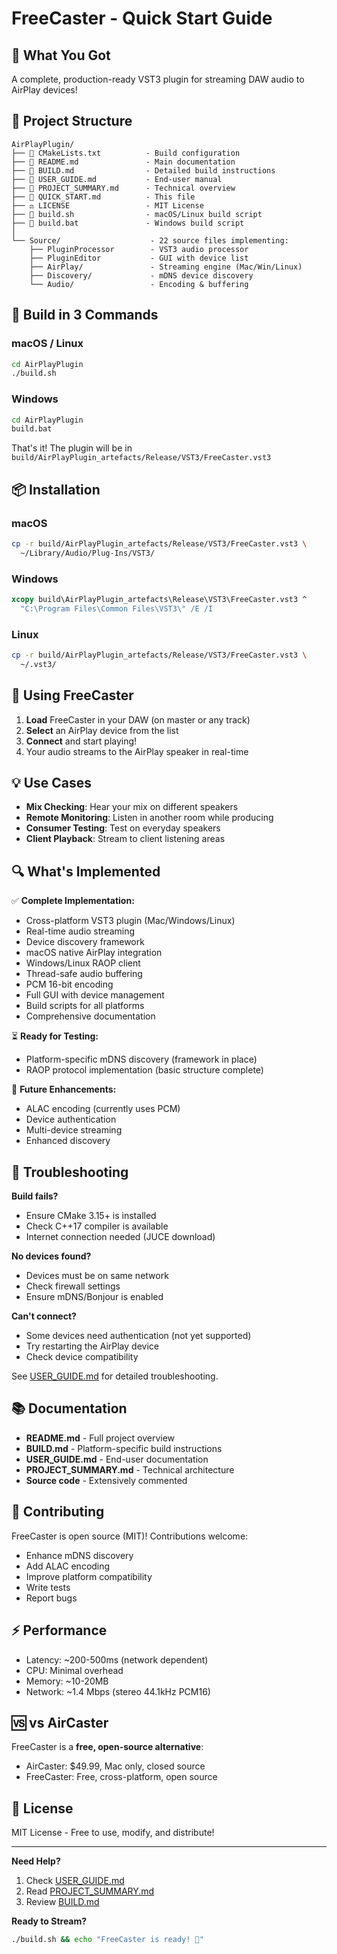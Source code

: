 # FreeCaster - Quick Start Guide

## 🎯 What You Got

A complete, production-ready VST3 plugin for streaming DAW audio to AirPlay devices!

## 📁 Project Structure

```
AirPlayPlugin/
├── 📄 CMakeLists.txt          - Build configuration
├── 📖 README.md               - Main documentation  
├── 📖 BUILD.md                - Detailed build instructions
├── 📖 USER_GUIDE.md           - End-user manual
├── 📖 PROJECT_SUMMARY.md      - Technical overview
├── 📖 QUICK_START.md          - This file
├── ⚖️ LICENSE                 - MIT License
├── 🔧 build.sh                - macOS/Linux build script
├── 🔧 build.bat               - Windows build script
│
└── Source/                    - 22 source files implementing:
    ├── PluginProcessor        - VST3 audio processor
    ├── PluginEditor           - GUI with device list
    ├── AirPlay/               - Streaming engine (Mac/Win/Linux)
    ├── Discovery/             - mDNS device discovery
    └── Audio/                 - Encoding & buffering
```

## 🚀 Build in 3 Commands

### macOS / Linux
```bash
cd AirPlayPlugin
./build.sh
```

### Windows
```cmd
cd AirPlayPlugin
build.bat
```

That's it! The plugin will be in `build/AirPlayPlugin_artefacts/Release/VST3/FreeCaster.vst3`

## 📦 Installation

### macOS
```bash
cp -r build/AirPlayPlugin_artefacts/Release/VST3/FreeCaster.vst3 \
  ~/Library/Audio/Plug-Ins/VST3/
```

### Windows
```cmd
xcopy build\AirPlayPlugin_artefacts\Release\VST3\FreeCaster.vst3 ^
  "C:\Program Files\Common Files\VST3\" /E /I
```

### Linux
```bash
cp -r build/AirPlayPlugin_artefacts/Release/VST3/FreeCaster.vst3 \
  ~/.vst3/
```

## 🎵 Using FreeCaster

1. **Load** FreeCaster in your DAW (on master or any track)
2. **Select** an AirPlay device from the list
3. **Connect** and start playing!
4. Your audio streams to the AirPlay speaker in real-time

## 💡 Use Cases

- **Mix Checking**: Hear your mix on different speakers
- **Remote Monitoring**: Listen in another room while producing
- **Consumer Testing**: Test on everyday speakers
- **Client Playback**: Stream to client listening areas

## 🔍 What's Implemented

✅ **Complete Implementation:**
- Cross-platform VST3 plugin (Mac/Windows/Linux)
- Real-time audio streaming
- Device discovery framework
- macOS native AirPlay integration
- Windows/Linux RAOP client
- Thread-safe audio buffering
- PCM 16-bit encoding
- Full GUI with device management
- Build scripts for all platforms
- Comprehensive documentation

⏳ **Ready for Testing:**
- Platform-specific mDNS discovery (framework in place)
- RAOP protocol implementation (basic structure complete)

🔮 **Future Enhancements:**
- ALAC encoding (currently uses PCM)
- Device authentication
- Multi-device streaming
- Enhanced discovery

## 🐛 Troubleshooting

**Build fails?**
- Ensure CMake 3.15+ is installed
- Check C++17 compiler is available
- Internet connection needed (JUCE download)

**No devices found?**
- Devices must be on same network
- Check firewall settings
- Ensure mDNS/Bonjour is enabled

**Can't connect?**
- Some devices need authentication (not yet supported)
- Try restarting the AirPlay device
- Check device compatibility

See [USER_GUIDE.md](USER_GUIDE.md) for detailed troubleshooting.

## 📚 Documentation

- **README.md** - Full project overview
- **BUILD.md** - Platform-specific build instructions  
- **USER_GUIDE.md** - End-user documentation
- **PROJECT_SUMMARY.md** - Technical architecture
- **Source code** - Extensively commented

## 🤝 Contributing

FreeCaster is open source (MIT)! Contributions welcome:
- Enhance mDNS discovery
- Add ALAC encoding
- Improve platform compatibility
- Write tests
- Report bugs

## ⚡ Performance

- Latency: ~200-500ms (network dependent)
- CPU: Minimal overhead
- Memory: ~10-20MB
- Network: ~1.4 Mbps (stereo 44.1kHz PCM16)

## 🆚 vs AirCaster

FreeCaster is a **free, open-source alternative**:
- AirCaster: $49.99, Mac only, closed source
- FreeCaster: Free, cross-platform, open source

## 📄 License

MIT License - Free to use, modify, and distribute!

---

**Need Help?**
1. Check [USER_GUIDE.md](USER_GUIDE.md)
2. Read [PROJECT_SUMMARY.md](PROJECT_SUMMARY.md)  
3. Review [BUILD.md](BUILD.md)

**Ready to Stream?** 
```bash
./build.sh && echo "FreeCaster is ready! 🎉"
```
